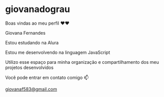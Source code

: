 # giovanadograu
Boas vindas ao meu perfil ❤❤

Giovana Fernandes 

Estou estudando na Alura

Estou me desenvolvendo na linguagem JavaScript

Utilizo esse espaço para minha organização e compartilhamento dos meu projetos desenvolvidos

Você pode entrar em contato comigo 📫

giovanaf583@gmail.com

